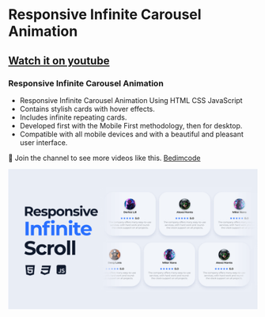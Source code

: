 # Responsive Infinite Carousel Animation 
## [Watch it on youtube](https://youtu.be/mWBT2NulfZ4)
### Responsive Infinite Carousel Animation 

- Responsive Infinite Carousel Animation Using HTML CSS JavaScript 
- Contains stylish cards with hover effects.
- Includes infinite repeating cards.
- Developed first with the Mobile First methodology, then for desktop.
- Compatible with all mobile devices and with a beautiful and pleasant user interface.

💙 Join the channel to see more videos like this. [Bedimcode](https://www.youtube.com/@Bedimcode)

![preview img](/preview.png)
